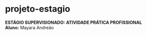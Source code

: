 # projeto-estagio
<strong>ESTÁGIO SUPERVISIONADO: ATIVIDADE PRÁTICA PROFISSIONAL </strong></br>
<strong>Aluno:</strong> Mayara Andreão
